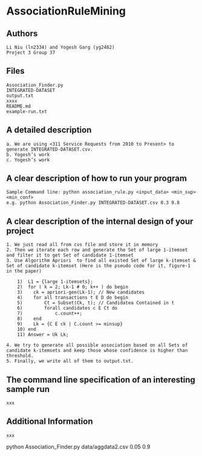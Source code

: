 AssociationRuleMining
======

Authors
-------
    Li Niu (ln2334) and Yogesh Garg (yg2482)
    Project 3 Group 37

Files
-----
    Association_Finder.py
    INTEGRATED-DATASET
    output.txt
    xxxx
    README.md
    example-run.txt

A detailed description
----------
    a. We are using <311 Service Requests from 2010 to Present> to generate INTEGRATED-DATASET.csv.
    b. Yogesh’s work 
    c. Yogesh’s work 

A clear description of how to run your program 
-------
    Sample Command line: python association_rule.py <input_data> <min_sup> <min_conf>
    e.g. python Association_Finder.py INTEGRATED-DATASET.csv 0.3 0.8

A clear description of the internal design of your project
-----------
    1. We just read all from cvs file and store it in memory
    2. Then we iterate each row and generate the Set of large 1-itemset and filter it to get Set of candidate 1-itemset
    3. Use Algorithm Apriori  to find all existed Set of large k-itemset & Set of candidate k-itemset (Here is the pseudo code for it, figure-1 in the paper)
```
	1)  L1 = {large 1-itemsets};
	2)  for ( k = 2; Lk-1 # 0; k++ ) do begin
	3)    ck = apriori-gen(Lk-1); // New candidates
	4)    for all transactions t E D do begin
	5)        Ct = Subset(Ck, t); // Candidatea Contained in t
	6)        forall candidates c E Ct do
	7)            c.count++;
	8)    end
	9)    Lk = {C E ck | C.count >= minsup}
	10) end
	11) Answer = Uk Lk;
```
    4. We try to generate all possible association based on all Sets of candidate k-itemsets and keep those whose confidence is higher than threshold.
    5. Finally, we write all of them to output.txt.



The command line specification of an interesting sample run
-----------------------
    xxx

Additional Information
----------------------
    xxx
python Association_Finder.py data/aggdata2.csv 0.05 0.9
